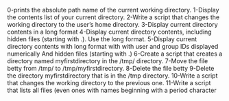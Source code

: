 0-prints the absolute path name of the current working directory.
1-Display the contents list of your current directory.
2-Write a script that changes the working directory to the user’s home directory.
3-Display current directory contents in a long format
4-Display current directory contents, including hidden files (starting with .). Use the long format.
5-Display current directory contents with long format with with user and group IDs displayed numerically And hidden files (starting with .)
6-Create a script that creates a directory named myfirstdirectory in the /tmp/ directory.
7-Move the file betty from /tmp/ to /tmp/myfirstdirectory.
8-Delete the file betty
9-Delete the directory myfirstdirectory that is in the /tmp directory.
10-Write a script that changes the working directory to the previous one.
11-Write a script that lists all files (even ones with names beginning with a period character

